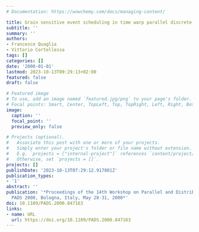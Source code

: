 ```yaml
---
# Documentation: https://wowchemy.com/docs/managing-content/

title: Grain sensitive event scheduling in time warp parallel discrete event simulation
subtitle: ''
summary: ''
authors:
- Francesco Quaglia
- Vittorio Cortellessa
tags: []
categories: []
date: '2000-01-01'
lastmod: 2023-10-13T09:29:13+02:00
featured: false
draft: false

# Featured image
# To use, add an image named `featured.jpg/png` to your page's folder.
# Focal points: Smart, Center, TopLeft, Top, TopRight, Left, Right, BottomLeft, Bottom, BottomRight.
image:
  caption: ''
  focal_point: ''
  preview_only: false

# Projects (optional).
#   Associate this post with one or more of your projects.
#   Simply enter your project's folder or file name without extension.
#   E.g. `projects = ["internal-project"]` references `content/project/deep-learning/index.md`.
#   Otherwise, set `projects = []`.
projects: []
publishDate: '2023-10-13T07:29:12.917801Z'
publication_types:
- '1'
abstract: ''
publication: '*Proceedings of the 14th Workshop on Parallel and Distributed Simulation,
  PADS 2000, Bologna, Italy, May 28-31, 2000*'
doi: 10.1109/PADS.2000.847163
links:
- name: URL
  url: https://doi.org/10.1109/PADS.2000.847163
---
```

